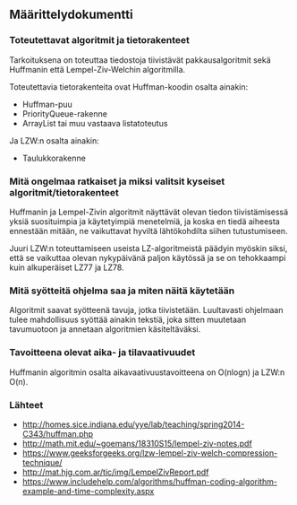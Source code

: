 ## Määrittelydokumentti

### Toteutettavat algoritmit ja tietorakenteet

Tarkoituksena on toteuttaa tiedostoja tiivistävät pakkausalgoritmit sekä Huffmanin että Lempel-Ziv-Welchin algoritmilla. 

Toteutettavia tietorakenteita ovat Huffman-koodin osalta ainakin:

* Huffman-puu
* PriorityQueue-rakenne
* ArrayList tai muu vastaava listatoteutus

Ja LZW:n osalta ainakin:

* Taulukkorakenne

### Mitä ongelmaa ratkaiset ja miksi valitsit kyseiset algoritmit/tietorakenteet

Huffmanin ja Lempel-Zivin algoritmit näyttävät olevan tiedon tiivistämisessä yksiä suosituimpia ja käytetyimpiä menetelmiä, ja koska en tiedä aiheesta ennestään mitään, ne vaikuttavat hyviltä lähtökohdilta siihen tutustumiseen.

Juuri LZW:n toteuttamiseen useista LZ-algoritmeistä päädyin myöskin siksi, että se vaikuttaa olevan nykypäivänä paljon käytössä ja se on tehokkaampi kuin alkuperäiset LZ77 ja LZ78.

### Mitä syötteitä ohjelma saa ja miten näitä käytetään

Algoritmit saavat syötteenä tavuja, jotka tiivistetään. Luultavasti ohjelmaan tulee mahdollisuus syöttää ainakin tekstiä, joka sitten muutetaan tavumuotoon ja annetaan algoritmien käsiteltäväksi.  

### Tavoitteena olevat aika- ja tilavaativuudet

Huffmanin algoritmin osalta aikavaativuustavoitteena on O(nlogn) ja LZW:n O(n).

### Lähteet

* http://homes.sice.indiana.edu/yye/lab/teaching/spring2014-C343/huffman.php
* http://math.mit.edu/~goemans/18310S15/lempel-ziv-notes.pdf
* https://www.geeksforgeeks.org/lzw-lempel-ziv-welch-compression-technique/
* http://mat.hjg.com.ar/tic/img/LempelZivReport.pdf
* https://www.includehelp.com/algorithms/huffman-coding-algorithm-example-and-time-complexity.aspx
